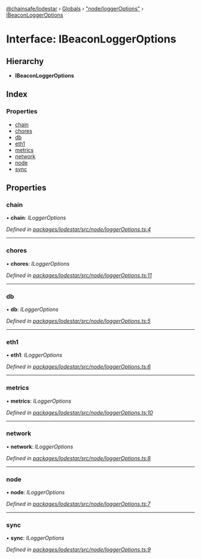 [@chainsafe/lodestar](../README.md) › [Globals](../globals.md) › ["node/loggerOptions"](../modules/_node_loggeroptions_.md) › [IBeaconLoggerOptions](_node_loggeroptions_.ibeaconloggeroptions.md)

# Interface: IBeaconLoggerOptions

## Hierarchy

* **IBeaconLoggerOptions**

## Index

### Properties

* [chain](_node_loggeroptions_.ibeaconloggeroptions.md#chain)
* [chores](_node_loggeroptions_.ibeaconloggeroptions.md#chores)
* [db](_node_loggeroptions_.ibeaconloggeroptions.md#db)
* [eth1](_node_loggeroptions_.ibeaconloggeroptions.md#eth1)
* [metrics](_node_loggeroptions_.ibeaconloggeroptions.md#metrics)
* [network](_node_loggeroptions_.ibeaconloggeroptions.md#network)
* [node](_node_loggeroptions_.ibeaconloggeroptions.md#node)
* [sync](_node_loggeroptions_.ibeaconloggeroptions.md#sync)

## Properties

###  chain

• **chain**: *ILoggerOptions*

*Defined in [packages/lodestar/src/node/loggerOptions.ts:4](https://github.com/ChainSafe/lodestar/blob/af95f0522/packages/lodestar/src/node/loggerOptions.ts#L4)*

___

###  chores

• **chores**: *ILoggerOptions*

*Defined in [packages/lodestar/src/node/loggerOptions.ts:11](https://github.com/ChainSafe/lodestar/blob/af95f0522/packages/lodestar/src/node/loggerOptions.ts#L11)*

___

###  db

• **db**: *ILoggerOptions*

*Defined in [packages/lodestar/src/node/loggerOptions.ts:5](https://github.com/ChainSafe/lodestar/blob/af95f0522/packages/lodestar/src/node/loggerOptions.ts#L5)*

___

###  eth1

• **eth1**: *ILoggerOptions*

*Defined in [packages/lodestar/src/node/loggerOptions.ts:6](https://github.com/ChainSafe/lodestar/blob/af95f0522/packages/lodestar/src/node/loggerOptions.ts#L6)*

___

###  metrics

• **metrics**: *ILoggerOptions*

*Defined in [packages/lodestar/src/node/loggerOptions.ts:10](https://github.com/ChainSafe/lodestar/blob/af95f0522/packages/lodestar/src/node/loggerOptions.ts#L10)*

___

###  network

• **network**: *ILoggerOptions*

*Defined in [packages/lodestar/src/node/loggerOptions.ts:8](https://github.com/ChainSafe/lodestar/blob/af95f0522/packages/lodestar/src/node/loggerOptions.ts#L8)*

___

###  node

• **node**: *ILoggerOptions*

*Defined in [packages/lodestar/src/node/loggerOptions.ts:7](https://github.com/ChainSafe/lodestar/blob/af95f0522/packages/lodestar/src/node/loggerOptions.ts#L7)*

___

###  sync

• **sync**: *ILoggerOptions*

*Defined in [packages/lodestar/src/node/loggerOptions.ts:9](https://github.com/ChainSafe/lodestar/blob/af95f0522/packages/lodestar/src/node/loggerOptions.ts#L9)*
